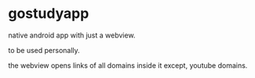# gostudyapp

native android app with just a webview.

to be used personally.

the webview opens links of all domains inside it except, youtube domains.
